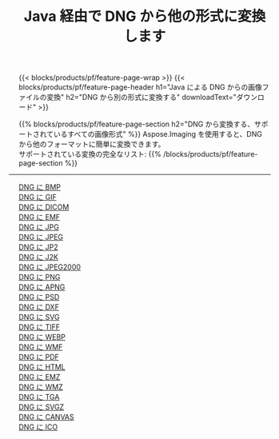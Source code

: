 ﻿---
title: Java 経由で DNG から他の形式に変換します 
weight: 3920
url: /ja/java/conversion/from/dng 
lang: ja
langdirlevel: 2
locales: zh-hans,ja,it,ru,de,es,fr,nl,id,lt,pl,pt,vi,tr,ko,zh-hant,ar,hi,th,sv,cs,uk,he
description: Aspose.Imaging を使用すると、DNG から別のフォーマットに簡単に変換できます
---

{{< blocks/products/pf/feature-page-wrap >}}
{{< blocks/products/pf/feature-page-header h1="Java による DNG からの画像ファイルの変換" h2="DNG から別の形式に変換する" downloadText="ダウンロード" >}}


{{% blocks/products/pf/feature-page-section  h2="DNG から変換する、サポートされているすべての画像形式" %}}
Aspose.Imaging を使用すると、DNG から他のフォーマットに簡単に変換できます。
<br/>
サポートされている変換の完全なリスト:
{{% /blocks/products/pf/feature-page-section %}}
<div class="container-fluid productfamilypage bg-gray">
    <div class="convertypes bg-gray agp-content section">
        <div class="container">
		<hr style="margin-left:-20px;"/>
		<div class="row other-converters">
		    <div class='col-md-2 other-converter remove-lp remove-rp'><a href="/imaging/ja/java/conversion/dng-to-bmp" >DNG に BMP</a></div><div class='col-md-2 other-converter remove-lp remove-rp'><a href="/imaging/ja/java/conversion/dng-to-gif" >DNG に GIF</a></div><div class='col-md-2 other-converter remove-lp remove-rp'><a href="/imaging/ja/java/conversion/dng-to-dicom" >DNG に DICOM</a></div><div class='col-md-2 other-converter remove-lp remove-rp'><a href="/imaging/ja/java/conversion/dng-to-emf" >DNG に EMF</a></div><div class='col-md-2 other-converter remove-lp remove-rp'><a href="/imaging/ja/java/conversion/dng-to-jpg" >DNG に JPG</a></div><div class='col-md-2 other-converter remove-lp remove-rp'><a href="/imaging/ja/java/conversion/dng-to-jpeg" >DNG に JPEG</a></div><div class='col-md-2 other-converter remove-lp remove-rp'><a href="/imaging/ja/java/conversion/dng-to-jp2" >DNG に JP2</a></div><div class='col-md-2 other-converter remove-lp remove-rp'><a href="/imaging/ja/java/conversion/dng-to-j2k" >DNG に J2K</a></div><div class='col-md-2 other-converter remove-lp remove-rp'><a href="/imaging/ja/java/conversion/dng-to-jpeg2000" >DNG に JPEG2000</a></div><div class='col-md-2 other-converter remove-lp remove-rp'><a href="/imaging/ja/java/conversion/dng-to-png" >DNG に PNG</a></div><div class='col-md-2 other-converter remove-lp remove-rp'><a href="/imaging/ja/java/conversion/dng-to-apng" >DNG に APNG</a></div><div class='col-md-2 other-converter remove-lp remove-rp'><a href="/imaging/ja/java/conversion/dng-to-psd" >DNG に PSD</a></div><div class='col-md-2 other-converter remove-lp remove-rp'><a href="/imaging/ja/java/conversion/dng-to-dxf" >DNG に DXF</a></div><div class='col-md-2 other-converter remove-lp remove-rp'><a href="/imaging/ja/java/conversion/dng-to-svg" >DNG に SVG</a></div><div class='col-md-2 other-converter remove-lp remove-rp'><a href="/imaging/ja/java/conversion/dng-to-tiff" >DNG に TIFF</a></div><div class='col-md-2 other-converter remove-lp remove-rp'><a href="/imaging/ja/java/conversion/dng-to-webp" >DNG に WEBP</a></div><div class='col-md-2 other-converter remove-lp remove-rp'><a href="/imaging/ja/java/conversion/dng-to-wmf" >DNG に WMF</a></div><div class='col-md-2 other-converter remove-lp remove-rp'><a href="/imaging/ja/java/conversion/dng-to-pdf" >DNG に PDF</a></div><div class='col-md-2 other-converter remove-lp remove-rp'><a href="/imaging/ja/java/conversion/dng-to-html" >DNG に HTML</a></div><div class='col-md-2 other-converter remove-lp remove-rp'><a href="/imaging/ja/java/conversion/dng-to-emz" >DNG に EMZ</a></div><div class='col-md-2 other-converter remove-lp remove-rp'><a href="/imaging/ja/java/conversion/dng-to-wmz" >DNG に WMZ</a></div><div class='col-md-2 other-converter remove-lp remove-rp'><a href="/imaging/ja/java/conversion/dng-to-tga" >DNG に TGA</a></div><div class='col-md-2 other-converter remove-lp remove-rp'><a href="/imaging/ja/java/conversion/dng-to-svgz" >DNG に SVGZ</a></div><div class='col-md-2 other-converter remove-lp remove-rp'><a href="/imaging/ja/java/conversion/dng-to-canvas" >DNG に CANVAS</a></div><div class='col-md-2 other-converter remove-lp remove-rp'><a href="/imaging/ja/java/conversion/dng-to-ico" >DNG に ICO</a></div>
                </div>
        </div>
    </div>
</div>
<br/>

